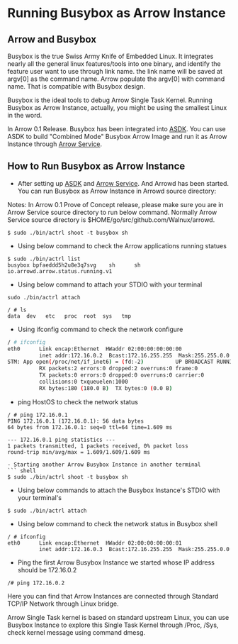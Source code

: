 # Running Busybox as Arrow Instance

## Arrow and Busybox
Busybox is the true Swiss Army Knife of Embedded Linux. It integrates nearly all the general linux features/tools into one binary, and identify the feature user want to use through link name. the link name will be saved at argv[0] as the command name. Arrow populate the argv[0] with command name. That is compatible with Busybox design.

Busybox is the ideal tools to debug Arrow Single Task Kernel. Running Busybox as Arrow Instance, actually, you might be using the smallest Linux in the word.

In Arrow 0.1 Release. Busybox has been integrated into [ASDK](Walnux/Atools/tree/master/ASDK). You can use ASDK to build "Combined Mode" Busybox Arrow Image and run it as Arrow Instance through [Arrow Service](arrowd/edit/master/README.md). 

## How to Run Busybox as Arrow Instance
- After setting up [ASDK](https://github.com/Walnux/Atools/tree/master/ASDK) and [Arrow Service](https://github.com/Walnux/arrowd/blob/master/README.md). And Arrowd has been started. You can run Busybox as Arrow Instance in Arrowd source directory:

Notes: In Arrow 0.1 Prove of Concept release, please make sure you are in Arrow Service source directory to run below command. Normally Arrow Service source directory is $HOME/go/src/github.com/Walnux/arrowd. 

```shell
$ sudo ./bin/actrl shoot -t busybox sh
```

- Using below command to check the Arrow applications running statues

``` shell
$ sudo ./bin/actrl list
busybox bpfaeddd5h2u8e3q7svg    sh      sh      io.arrowd.arrow.status.running.v1
```

- Using below command to attach your STDIO with your terminal

``` shell
sudo ./bin/actrl attach

/ # ls
data  dev   etc   proc  root  sys   tmp
```

- Using ifconfig command to check the network configure

``` sh
/ # ifconfig
eth0      Link encap:Ethernet  HWaddr 02:00:00:00:00:00  
          inet addr:172.16.0.2  Bcast:172.16.255.255  Mask:255.255.0.0
STM: App open(/proc/net/if_inet6) = (fd:-2)          UP BROADCAST RUNNING MULTICAST  MTU:1500  Metric:1
          RX packets:2 errors:0 dropped:2 overruns:0 frame:0
          TX packets:0 errors:0 dropped:0 overruns:0 carrier:0
          collisions:0 txqueuelen:1000 
          RX bytes:180 (180.0 B)  TX bytes:0 (0.0 B)
```

- ping HostOS to check the network status

```shell
/ # ping 172.16.0.1
PING 172.16.0.1 (172.16.0.1): 56 data bytes
64 bytes from 172.16.0.1: seq=0 ttl=64 time=1.609 ms

--- 172.16.0.1 ping statistics ---
1 packets transmitted, 1 packets received, 0% packet loss
round-trip min/avg/max = 1.609/1.609/1.609 ms

- Starting another Arrow Busybox Instance in another terminal
``` shell
$ sudo ./bin/actrl shoot -t busybox sh
```

- Using below commands to attach the Busybox Instance's STDIO with your terminal's

``` shell
$ sudo ./bin/actrl attach
```

- Using below command to check the network status in Busybox shell

``` shell
/ # ifconfig
eth0      Link encap:Ethernet  HWaddr 02:00:00:00:00:01  
          inet addr:172.16.0.3  Bcast:172.16.255.255  Mask:255.255.0.0
```

- Ping the first Arrow Busybox Instance we started whose IP address should be 172.16.0.2
```
/# ping 172.16.0.2
```
Here you can find that Arrow Instances are connected through Standard TCP/IP Network through Linux bridge. 

Arrow Single Task kernel is based on standard upstream Linux, you can use Busybox Instance to explore this Single Task Kernel through /Proc, /Sys, check kernel message using command dmesg.

